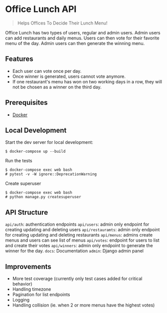# Office Lunch API

> Helps Offices To Decide Their Lunch Menu!

Office Lunch has two types of users, regular and admin users. Admin users can add restaurants and daily menus. Users 
can then vote for their favorite menu of the day. Admin users can then generate the winning menu. 

## Features
- Each user can vote once per day.
- Once winner is generated, users cannot vote anymore.
- If one restaurant's menu has won on two working days in a row, they will not be chosen as a winner on the third day.

## Prerequisites
- [Docker](https://docs.docker.com/docker-for-mac/install/)

## Local Development
Start the dev server for local development:
```shell script
$ docker-compose up --build
```

Run the tests
```shell script
$ docker-compose exec web bash
# pytest -v -W ignore::DeprecationWarning
```

Create superuser
```shell script
$ docker-compose exec web bash
# python manage.py createsuperuser
```

## API Structure
`api/auth`: authentication endpoints
`api/users`: admin only endpoint for creating updating and deleting users
`api/restauramts`: admin only endpoint for creating updating and deleting restaurants
`api/menus`:  admins create menus and users can see list of menus
`api/votes`: endpoint for users to list and create their votes
`api/winners`: admin only endpoint to generate the winner for the day.
`docs`: Documentation
`admin`: Django admin panel

## Improvements
- More test coverage (currently only test cases added for critical behavior)
- Handling timezone
- Pagination for list endpoints
- Logging
- Handling collision (ie. when 2 or more menus have the highest votes)
